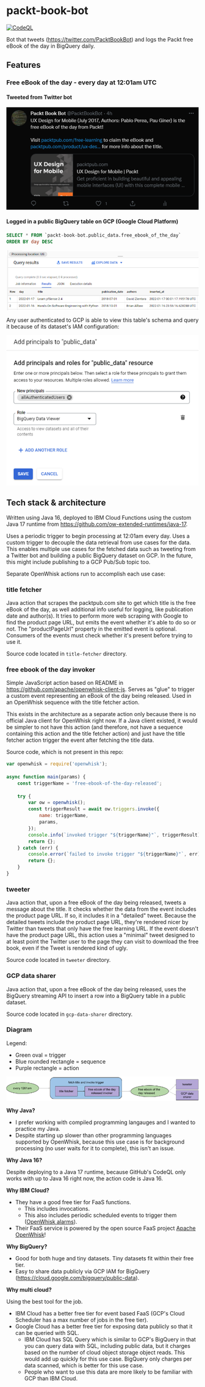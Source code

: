 # packt-book-bot

[![CodeQL](https://github.com/mattwelke/packt-book-bot/actions/workflows/codeql-analysis.yml/badge.svg?branch=main)](https://github.com/mattwelke/packt-book-bot/actions/workflows/codeql-analysis.yml)

Bot that tweets (https://twitter.com/PacktBookBot) and logs the Packt free eBook of the day in BigQuery daily.

## Features

### Free eBook of the day - every day at 12:01am UTC
  
#### Tweeted from Twitter bot

![Screenshot of free eBook of the day tweet](img/tweet_example.png)

#### Logged in a public BigQuery table on GCP (Google Cloud Platform)

```sql
SELECT * FROM `packt-book-bot.public_data.free_ebook_of_the_day`
ORDER BY day DESC
```

![screenshot of BigQuery results](img/bigquery_results.png)

Any user authenticated to GCP is able to view this table's schema and query it because of its dataset's IAM configuration:

![Screenshot of BigQuery dataset IAM](img/bigquery_iam.png)

## Tech stack & architecture

Written using Java 16, deployed to IBM Cloud Functions using the custom Java 17 runtime from https://github.com/ow-extended-runtimes/java-17.

Uses a periodic trigger to begin processing at 12:01am every day. Uses a custom trigger to decouple the data retrieval from use cases for the data. This enables multiple use cases for the fetched data such as tweeting from a Twitter bot and building a public BigQuery dataset on GCP. In the future, this might include publishing to a GCP Pub/Sub topic too.

Separate OpenWhisk actions run to accomplish each use case:

### title fetcher

Java action that scrapes the packtpub.com site to get which title is the free eBook of the day, as well additional info useful for logging, like publication date and author(s). It tries to perform more web scraping with Google to find the product page URL, but emits the event whether it's able to do so or not. The "productPageUrl" property in the emitted event is optional. Consumers of the events must check whether it's present before trying to use it.

Source code located in `title-fetcher` directory.

### free ebook of the day invoker

Simple JavaScript action based on README in https://github.com/apache/openwhisk-client-js. 
Serves as "glue" to trigger a custom event representing an eBook of the day being released. Used in an OpenWhisk sequence with the title fetcher action.

This exists in the architecture as a separate action only because there is no official Java client for OpenWhisk right now. If a Java client existed, it would be simpler to not have this action (and therefore, not have a sequence containing this action and the title fetcher action) and just have the title fetcher action trigger the event after fetching the title data.

Source code, which is not present in this repo:

```javascript
var openwhisk = require('openwhisk');

async function main(params) {
    const triggerName = 'free-ebook-of-the-day-released';
    
    try {
        var ow = openwhisk();
        const triggerResult = await ow.triggers.invoke({
            name: triggerName,
            params,
        });
        console.info(`invoked trigger "${triggerName}"`, triggerResult);
        return {};
    } catch (err) {
        console.error(`failed to invoke trigger "${triggerName}"`, err);
        return {};
    }
}
```

### tweeter

Java action that, upon a free eBook of the day being released, tweets a message about the title. It checks whether the data from the event includes the product page URL. If so, it includes it in a "detailed" tweet. Because the detailed tweets include the product page URL, they're rendered nicer by Twitter than tweets that only have the free learning URL. If the event doesn't have the product page URL, this action uses a "minimal" tweet designed to at least point the Twitter user to the page they can visit to download the free book, even if the Tweet is rendered kind of ugly.

Source code located in `tweeter` directory.

### GCP data sharer

Java action that, upon a free eBook of the day being released, uses the BigQuery streaming API to insert a row into a BigQuery table in a public dataset.

Source code located in `gcp-data-sharer` directory.

### Diagram

Legend:

* Green oval = trigger
* Blue rounded rectangle = sequence
* Purple rectangle = action

![architecture diagram](img/architecture.png)

**Why Java?**

* I prefer working with compiled programming langauges and I wanted to practice my Java.
* Despite starting up slower than other programming languages supported by OpenWhisk, because this use case is for background processing (no user waits for it to complete), this isn't an issue.

**Why Java 16?**

Despite deploying to a Java 17 runtime, because GitHub's CodeQL only works with up to Java 16 right now, the action code is Java 16.

**Why IBM Cloud?**

* They have a good free tier for FaaS functions.
  * This includes invocations.
  * This also includes periodic scheduled events to trigger them ([OpenWhisk alarms](https://github.com/apache/openwhisk-package-alarms/blob/master/provider/lib/cronAlarm.js)).
* Their FaaS service is powered by the open source FaaS project [Apache OpenWhisk](https://openwhisk.apache.org/)! 

**Why BigQuery?**

* Good for both huge and tiny datasets. Tiny datasets fit within their free tier.
* Easy to share data publicly via GCP IAM for BigQuery (https://cloud.google.com/bigquery/public-data).

**Why multi cloud?**

Using the best tool for the job.

* IBM Cloud has a better free tier for event based FaaS (GCP's Cloud Scheduler has a max number of jobs in the free tier).
* Google Cloud has a better free tier for exposing data publicly so that it can be queried with SQL.
  * IBM Cloud has SQL Query which is similar to GCP's BigQuery in that you can query data with SQL, including public data, but it charges based on the number of cloud object storage object reads. This would add up quickly for this use case. BigQuery only charges per data scanned, which is better for this use case.
  * People who want to use this data are more likely to be familiar with GCP than IBM Cloud.
